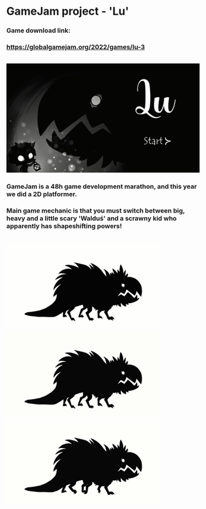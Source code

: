 # GameJam project - 'Lu'
### Game download link:
###  https://globalgamejam.org/2022/games/lu-3
<br />
<img src="https://raw.githubusercontent.com/MalgorzataSzopa/PictureHost/master/Menu.gif" width="700px">
<br />

### GameJam is a 48h game development marathon, and this year we did a 2D platformer.
### Main game mechanic is that you must switch between big, heavy and a little scary 'Walduś' and a scrawny kid who apparently has shapeshifting powers!
<br />
<img src="https://raw.githubusercontent.com/MalgorzataSzopa/PictureHost/master/Przemiana_dzieciak.gif" width="400px">
<img src="https://raw.githubusercontent.com/MalgorzataSzopa/PictureHost/master/Potwor_skacze.gif" width="400px">
<img src="https://raw.githubusercontent.com/MalgorzataSzopa/PictureHost/master/Potwor_idacy.gif" width="400px">


